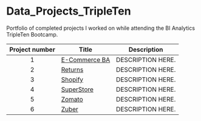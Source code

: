 # Data_Projects_TripleTen
Portfolio of completed projects I worked on while attending the BI Analytics TripleTen Bootcamp.

| Project number | Title | Description |
| :-----------: | ----------- |----------- |
| 1 | [E-Commerce BA](https://github.com/jessicafritz731/Data_Projects_TripleTen/tree/main/E-Commerce%20BA) | DESCRIPTION HERE. |
| 2 | [Returns](https://github.com/jessicafritz731/Data_Projects_TripleTen/tree/main/Returns) | DESCRIPTION HERE. |
| 3 | [Shopify](https://github.com/jessicafritz731/Data_Projects_TripleTen/tree/main/Shopify) | DESCRIPTION HERE. |
| 4 | [SuperStore](https://github.com/jessicafritz731/Data_Projects_TripleTen/tree/main/SuperStore) | DESCRIPTION HERE. |
| 5 | [Zomato](https://github.com/jessicafritz731/Data_Projects_TripleTen/tree/main/Zomato) | DESCRIPTION HERE. |
| 6 | [Zuber](https://github.com/jessicafritz731/Data_Projects_TripleTen/tree/main/Zuber) | DESCRIPTION HERE. |



